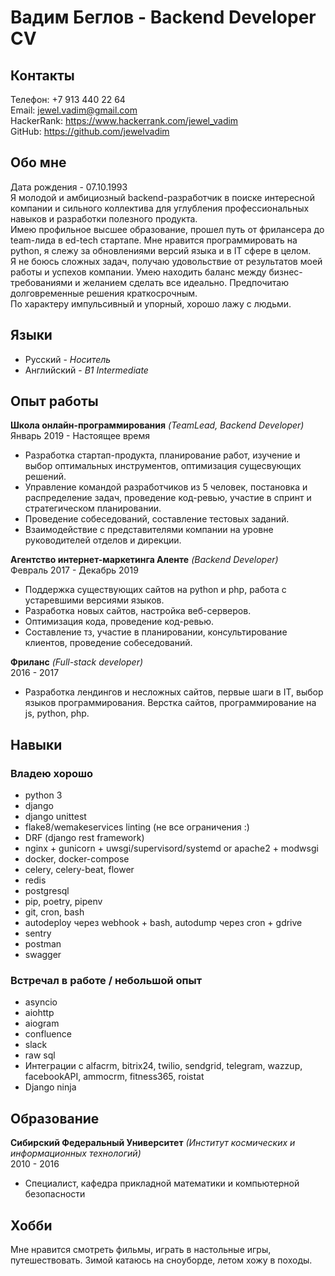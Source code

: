 # Вадим Беглов - Backend Developer CV

## Контакты
Телефон: +7 913 440 22 64  
Email: jewel.vadim@gmail.com  
HackerRank: https://www.hackerrank.com/jewel_vadim  
GitHub: https://github.com/jewelvadim

## Обо мне
Дата рождения - 07.10.1993  
Я молодой и амбициозный backend-разработчик в поиске интересной компании и сильного коллектива для углубления профессиональных навыков и разработки полезного продукта.  
Имею профильное высшее образование, прошел путь от фрилансера до team-лида в ed-tech стартапе.
Мне нравится программировать на python, я слежу за обновлениями версий языка и в IT сфере в целом.  
Я не боюсь сложных задач, получаю удовольствие от результатов моей работы и успехов компании. Умею находить баланс между бизнес-требованиями и
желанием сделать все идеально. Предпочитаю долговременные решения краткосрочным.  
По характеру импульсивный и упорный, хорошо лажу с людьми.

## Языки
- Русский - *Носитель*
- Английский - *B1 Intermediate*

## Опыт работы

**Школа онлайн-программирования** *(TeamLead, Backend Developer)*  
Январь 2019 - Настоящее время
- Разработка стартап-продукта, планирование работ, изучение и выбор оптимальных инструментов, оптимизация сущесвующих решений.
- Управление командой разработчиков из 5 человек, постановка и распределение задач, проведение код-ревью, участие в спринт и стратегическом планировании.
- Проведение собеседований, составление тестовых заданий.
- Взаимодействие с представителями компании на уровне руководителей отделов и дирекции.

**Агентство интернет-маркетинга Аленте** *(Backend Developer)*  
Февраль 2017 - Декабрь 2019
- Поддержка существующих сайтов на python и php, работа с устаревшими версиями языков.
- Разработка новых сайтов, настройка веб-серверов.
- Оптимизация кода, проведение код-ревью.
- Составление тз, участие в планировании, консультирование клиентов, проведение собеседований.

**Фриланс** *(Full-stack developer)*  
2016 - 2017
- Разработка лендингов и несложных сайтов, первые шаги в IT, выбор языков программирования. Верстка сайтов, программирование на js, python, php.

## Навыки
### Владею хорошо
- python 3
- django
- django unittest
- flake8/wemakeservices linting (не все ограничения :)
- DRF (django rest framework)
- nginx + gunicorn + uwsgi/supervisord/systemd or apache2 + modwsgi
- docker, docker-compose
- celery, celery-beat, flower
- redis
- postgresql
- pip, poetry, pipenv
- git, cron, bash
- autodeploy через webhook + bash, autodump через cron + gdrive
- sentry
- postman
- swagger

### Встречал в работе / небольшой опыт
- asyncio
- aiohttp
- aiogram
- confluence
- slack
- raw sql
- Интеграции с alfacrm, bitrix24, twilio, sendgrid, telegram, wazzup, facebookAPI, ammocrm, fitness365, roistat
- Django ninja

## Образование

**Сибирский Федеральный Университет** *(Институт космических и информационных технологий)*  
2010 - 2016

- Специалист, кафедра прикладной математики и компьютерной безопасности

## Хобби

Мне нравится смотреть фильмы, играть в настольные игры, путешествовать. Зимой катаюсь на сноуборде, летом хожу в походы.
